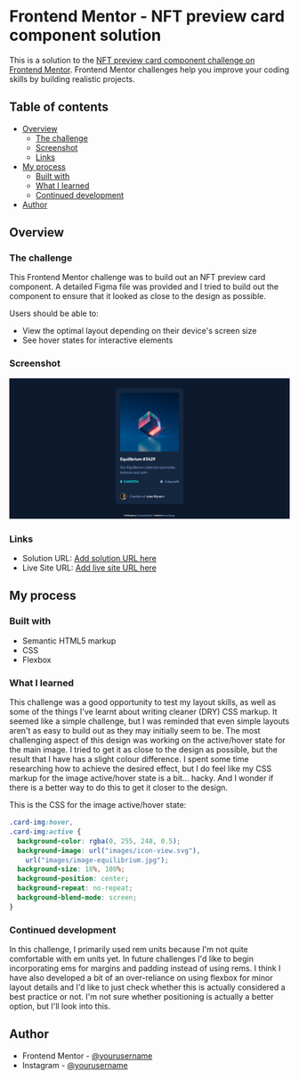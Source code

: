 # Frontend Mentor - NFT preview card component solution

This is a solution to the [NFT preview card component challenge on Frontend Mentor](https://www.frontendmentor.io/challenges/nft-preview-card-component-SbdUL_w0U). Frontend Mentor challenges help you improve your coding skills by building realistic projects.

## Table of contents

- [Overview](#overview)
  - [The challenge](#the-challenge)
  - [Screenshot](#screenshot)
  - [Links](#links)
- [My process](#my-process)
  - [Built with](#built-with)
  - [What I learned](#what-i-learned)
  - [Continued development](#continued-development)
- [Author](#author)

## Overview

### The challenge

This Frontend Mentor challenge was to build out an NFT preview card component. A detailed Figma file was provided and I tried to build out the component to ensure that it looked as close to the design as possible.

Users should be able to:

- View the optimal layout depending on their device's screen size
- See hover states for interactive elements

### Screenshot

![](fem-nft-preview-card-solution.png)

### Links

- Solution URL: [Add solution URL here](https://www.frontendmentor.io/solutions/nft-preview-card-component-SDVlerjRND)
- Live Site URL: [Add live site URL here](https://fem-nft-preview-card-nine.vercel.app/)

## My process

### Built with

- Semantic HTML5 markup
- CSS
- Flexbox

### What I learned

This challenge was a good opportunity to test my layout skills, as well as some of the things I've learnt about writing cleaner (DRY) CSS markup. It seemed like a simple challenge, but I was reminded that even simple layouts aren't as easy to build out as they may initially seem to be. The most challenging aspect of this design was working on the active/hover state for the main image. I tried to get it as close to the design as possible, but the result that I have has a slight colour difference. I spent some time researching how to achieve the desired effect, but I do feel like my CSS markup for the image active/hover state is a bit... hacky. And I wonder if there is a better way to do this to get it closer to the design.

This is the CSS for the image active/hover state:

```css
.card-img:hover,
.card-img:active {
  background-color: rgba(0, 255, 248, 0.5);
  background-image: url("images/icon-view.svg"),
    url("images/image-equilibrium.jpg");
  background-size: 18%, 100%;
  background-position: center;
  background-repeat: no-repeat;
  background-blend-mode: screen;
}
```

### Continued development

In this challenge, I primarily used rem units because I'm not quite comfortable with em units yet. In future challenges I'd like to begin incorporating ems for margins and padding instead of using rems. I think I have also developed a bit of an over-reliance on using flexbox for minor layout details and I'd like to just check whether this is actually considered a best practice or not. I'm not sure whether positioning is actually a better option, but I'll look into this.

## Author

- Frontend Mentor - [@yourusername](https://www.frontendmentor.io/profile/aloethere-anna)
- Instagram - [@yourusername](https://www.instagram.com/divisions_in_space/)
